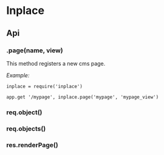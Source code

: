 # Inplace

## Api

### .page(name, view)

This method registers a new cms page.

*Example:*

    inplace = require('inplace')

    app.get '/mypage', inplace.page('mypage', 'mypage_view')

### req.object()

### req.objects()

### res.renderPage()
